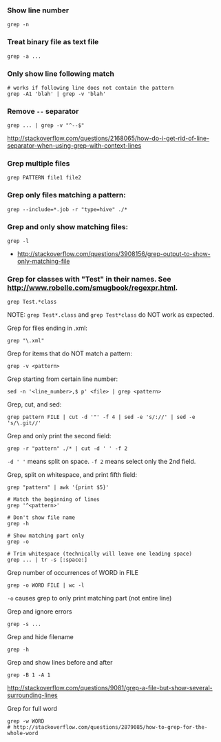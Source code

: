 ### Show line number
```
grep -n
```


### Treat binary file as text file
```
grep -a ...
```


### Only show line following match
```
# works if following line does not contain the pattern
grep -A1 'blah' | grep -v 'blah'
```


### Remove `--` separator
```
grep ... | grep -v "^--$"
```
http://stackoverflow.com/questions/2168065/how-do-i-get-rid-of-line-separator-when-using-grep-with-context-lines


### Grep multiple files
```
grep PATTERN file1 file2
```


### Grep only files matching a pattern:
```
grep --include=*.job -r "type=hive" ./*
```

### Grep and only show matching files:
```
grep -l
```
* http://stackoverflow.com/questions/3908156/grep-output-to-show-only-matching-file

### Grep for classes with "Test" in their names. See http://www.robelle.com/smugbook/regexpr.html.
```
grep Test.*class
```
NOTE: `grep Test*.class` and `grep Test*class` do NOT work as expected.

Grep for files ending in .xml:
```
grep "\.xml"
```

Grep for items that do NOT match a pattern:
```
grep -v <pattern>
```

Grep starting from certain line number:
```
sed -n '<line_number>,$ p' <file> | grep <pattern>
```

Grep, cut, and sed:
```
grep pattern FILE | cut -d '"' -f 4 | sed -e 's/://' | sed -e 's/\.git//'
```

Grep and only print the second field:
```
grep -r "pattern" ./* | cut -d ' ' -f 2
```
`-d ' '` means split on space. `-f 2` means select only the 2nd field.

Grep, split on whitespace, and print fifth field:
```
grep "pattern" | awk '{print $5}'
```


```
# Match the beginning of lines
grep '^<pattern>'

# Don't show file name
grep -h

# Show matching part only
grep -o

# Trim whitespace (technically will leave one leading space)
grep ... | tr -s [:space:]
```

Grep number of occurrences of WORD in FILE
```
grep -o WORD FILE | wc -l
```
`-o` causes grep to only print matching part (not entire line)

Grep and ignore errors
```
grep -s ...
```

Grep and hide filename
```
grep -h
```

Grep and show lines before and after
```
grep -B 1 -A 1
```
http://stackoverflow.com/questions/9081/grep-a-file-but-show-several-surrounding-lines

Grep for full word
```
grep -w WORD
# http://stackoverflow.com/questions/2879085/how-to-grep-for-the-whole-word
```